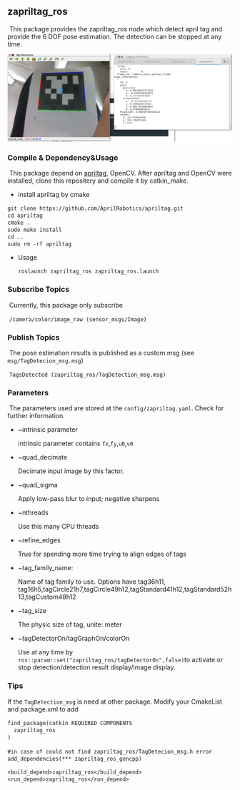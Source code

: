 ## zapriltag_ros

​	This package provides the zapriltag_ros node which detect april tag and provide the 6 DOF pose estimation. The detection can be stopped at any time.

![result](./config/result.png)

### Compile & Dependency&Usage

​	This package depend on [apriltag](https://github.com/AprilRobotics/apriltag), OpenCV.  After apriltag and OpenCV were installed, clone this repositery and compile it by catkin_make.

-  install apriltag by cmake

  ```
  git clone https://github.com/AprilRobotics/apriltag.git
  cd apriltag
  cmake .
  sudo make install
  cd ..
  sudo rm -rf apriltag
  ```

- Usage

  ```
  roslaunch zapriltag_ros zapriltag_ros.launch
  ```

### Subscribe Topics

​	Currently, this package only subscribe 

​	`/camera/color/image_raw (sensor_msgs/Image)`

### Publish Topics

​	The pose estimation results is published as a custom msg (see `msg/TagDetecion_msg.msg`)

​	`TagsDetected (zapriltag_ros/TagDetection_msg.msg)`

### Parameters

​	The parameters used are stored at the `config/zapriltag.yaml`. Check for further information.

- ~intrinsic parameter

  intrinsic parameter contains `fx`,`fy`,`u0`,`v0`

- ~quad_decimate

  Decimate input image by this factor.

- ~quad_sigma

  Apply low-pass blur to input; negative sharpens

- ~nthreads

  Use this many CPU threads

- ~refine_edges

  True for spending more time trying to align edges of tags

- ~tag_family_name:

  Name of tag family to use. Options have tag36h11, tag16h5,tagCircle21h7,tagCircle49h12,tagStandard41h12,tagStandard52h13,tagCustom48h12

- ~tag_size

  The physic size of tag, unite: meter

- ~tagDetectorOn/tagGraphOn/colorOn

  Use at any time by `ros::param::set("zapriltag_ros/tagDetectorOn",false)`to activate or stop detection/detection result display/image display.

### Tips

  If the `TagDetection_msg` is need at other package. Modify your CmakeList and package.xml to add

```
find_package(catkin REQUIRED COMPONENTS
  zapriltag_ros
)

#in case of could not find zapriltag_ros/TagDetecion_msg.h error
add_dependencies(*** zapriltag_ros_gencpp) 
```

```
<build_depend>zapriltag_ros</build_depend>
<run_depend>zapriltag_ros</run_depend>
```

